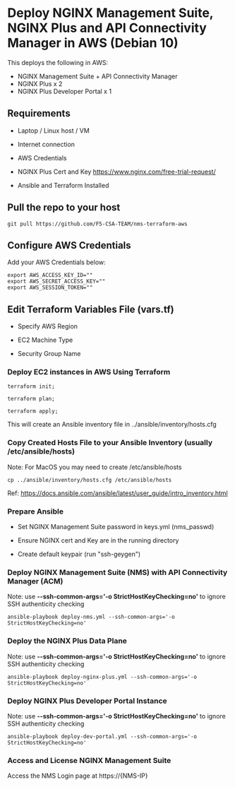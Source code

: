 # Deploy NGINX Management Suite, NGINX Plus and API Connectivity Manager in AWS (Debian 10)

This deploys the following in AWS:

- NGINX Management Suite + API Connectivity Manager
- NGINX Plus x 2
- NGINX Plus Developer Portal x 1

## Requirements

- Laptop / Linux host / VM

- Internet connection

- AWS Credentials

- NGINX Plus Cert and Key
  https://www.nginx.com/free-trial-request/

- Ansible and Terraform Installed

## Pull the repo to your host

``` git pull https://github.com/F5-CSA-TEAM/nms-terraform-aws ```

## Configure AWS Credentials

Add your AWS Credentials below:

```
export AWS_ACCESS_KEY_ID=""
export AWS_SECRET_ACCESS_KEY=""
export AWS_SESSION_TOKEN=""
```

## Edit Terraform Variables File (vars.tf)

- Specify AWS Region

- EC2 Machine Type

- Security Group Name

### Deploy EC2 instances in AWS Using Terraform
``` 
terraform init;

terraform plan;

terraform apply;
```

This will create an Ansible inventory file in ../ansible/inventory/hosts.cfg

### Copy Created Hosts File to your Ansible Inventory (usually /etc/ansible/hosts)

Note: For MacOS you may need to create /etc/ansible/hosts

```
cp ../ansible/inventory/hosts.cfg /etc/ansible/hosts
```

Ref: https://docs.ansible.com/ansible/latest/user_guide/intro_inventory.html

### Prepare Ansible 

- Set NGINX Management Suite password in keys.yml (nms_passwd)

- Ensure NGINX cert and Key are in the running directory 

- Create default keypair (run "ssh-geygen")

### Deploy NGINX Management Suite (NMS) with API Connectivity Manager (ACM)

Note: use <b>--ssh-common-args='-o StrictHostKeyChecking=no'</b> to ignore SSH authenticity checking

```
ansible-playbook deploy-nms.yml --ssh-common-args='-o StrictHostKeyChecking=no'
```

### Deploy the NGINX Plus Data Plane

Note: use <b>--ssh-common-args='-o StrictHostKeyChecking=no'</b> to ignore SSH authenticity checking

```
ansible-playbook deploy-nginx-plus.yml --ssh-common-args='-o StrictHostKeyChecking=no'
```

### Deploy NGINX Plus Developer Portal Instance

Note: use <b>--ssh-common-args='-o StrictHostKeyChecking=no'</b> to ignore SSH authenticity checking

```
ansible-playbook deploy-dev-portal.yml --ssh-common-args='-o StrictHostKeyChecking=no'
```

### Access and License NGINX Management Suite 

Access the NMS Login page at https://{NMS-IP}
